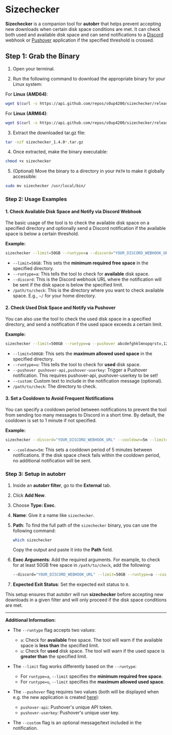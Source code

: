 # Sizechecker

**Sizechecker** is a companion tool for **autobrr** that helps prevent accepting new downloads when certain disk space conditions are met. It can check both used and available disk space and can send notifications to a [Discord](https://discord.com/) webhook or [Pushover](https://pushover.net/) application if the specified threshold is crossed.

## Step 1: Grab the Binary

1. Open your terminal.

2. Run the following command to download the appropriate binary for your Linux system:

For **Linux (AMD64)**:

```bash
wget $(curl -s https://api.github.com/repos/s0up4200/sizechecker/releases/latest | grep download | grep linux_amd64 | cut -d\" -f4)
```

For **Linux (ARM64)**:

```bash
wget $(curl -s https://api.github.com/repos/s0up4200/sizechecker/releases/latest | grep download | grep linux_arm64 | cut -d\" -f4)
```

3. Extract the downloaded tar.gz file:

```bash
tar -xzf sizechecker_1.4.0*.tar.gz
```

4. Once extracted, make the binary executable:

```bash
chmod +x sizechecker
```

5. (Optional) Move the binary to a directory in your `PATH` to make it globally accessible:

```bash
sudo mv sizechecker /usr/local/bin/
```

### Step 2: Usage Examples

#### 1. Check Available Disk Space and Notify via Discord Webhook

The basic usage of the tool is to check the available disk space on a specified directory and optionally send a Discord notification if the available space is below a certain threshold.

**Example:**

```bash
sizechecker --limit=50GB --runtype=a --discord="YOUR_DISCORD_WEBHOOK_URL" /path/to/check
```

- `--limit=50GB`: This sets the **minimum required free space** in the specified directory.
- `--runtype=a`: This tells the tool to check for **available** disk space.
- `--discord`: This is the Discord webhook URL where the notification will be sent if the disk space is below the specified limit.
- `/path/to/check`: This is the directory where you want to check available space. E.g., `~/` for your home directory.

#### 2. Check Used Disk Space and Notify via Pushover

You can also use the tool to check the used disk space in a specified directory, and send a notification if the used space exceeds a certain limit.

**Example:**

```bash
sizechecker --limit=500GB --runtype=u --pushover abcdefghklmnopqrstv,1234567890 --custom "{{ .TorrentName }} was not downloaded!" /path/to/check
```

- `--limit=500GB`: This sets the **maximum allowed used space** in the specified directory.
- `--runtype=u`: This tells the tool to check for **used** disk space.
- `--pushover pushover-api,pushover-userkey`: Trigger a Pushover notification. This requires pushover-api, pushover-userkey to be set!
- `--custom`: Custom text to include in the notification message (optional).
- `/path/to/check`: The directory to check.

#### 3. Set a Cooldown to Avoid Frequent Notifications

You can specify a cooldown period between notifications to prevent the tool from sending too many messages to Discord in a short time. By default, the cooldown is set to 1 minute if not specified.

**Example:**

```bash
sizechecker --discord="YOUR_DISCORD_WEBHOOK_URL" --cooldown=5m --limit=50GB --runtype=a /path/to/check
```

- `--cooldown=5m`: This sets a cooldown period of 5 minutes between notifications. If the disk space check fails within the cooldown period, no additional notification will be sent.

### Step 3: Setup in autobrr

1. Inside an **autobrr filter**, go to the **External** tab.

2. Click **Add New**.

3. Choose **Type: Exec**.

4. **Name**: Give it a name like `sizechecker`.

5. **Path**: To find the full path of the `sizechecker` binary, you can use the following command:

   ```bash
   which sizechecker
   ```

   Copy the output and paste it into the **Path** field.

6. **Exec Arguments**: Add the required arguments. For example, to check for at least 50GB free space in `/path/to/check`, add the following:

   ```bash
   --discord="YOUR_DISCORD_WEBHOOK_URL" --limit=50GB --runtype=a --custom "{{ .TorrentName }} was not downloaded!" /path/to/check
   ```

7. **Expected Exit Status**: Set the expected exit status to `0`.

This setup ensures that autobrr will run **sizechecker** before accepting new downloads in a given filter and will only proceed if the disk space conditions are met.

---

**Additional Information:**

- The `--runtype` flag accepts two values:
  - `a`: Check for **available** free space. The tool will warn if the available space is **less than** the specified limit.
  - `u`: Check for **used** disk space. The tool will warn if the used space is **greater than** the specified limit.

- The `--limit` flag works differently based on the `--runtype`:
  - For `runtype=a`, `--limit` specifies the **minimum required free space**.
  - For `runtype=u`, `--limit` specifies the **maximum allowed used space**.

- The `--pushover` flag requires two values (both will be displayed when e.g. the new application is created [here](https://pushover.net/apps/build)):
  - `pushover-api`: Pushover's unique API token.
  - `pushover-userkey`: Pushover's unique user key.

- The `--custom` flag is an optional message/text included in the notification.
